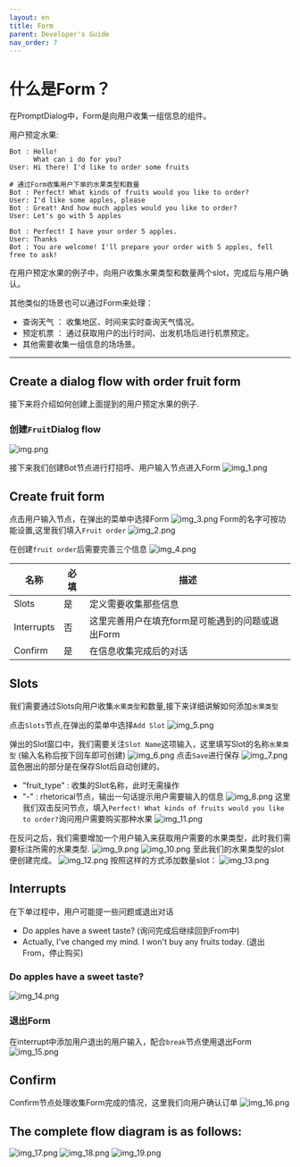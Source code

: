 ```yaml
---
layout: en
title: Form
parent: Developer's Guide
nav_order: 7
---
```

# 什么是Form？
在PromptDialog中，Form是向用户收集一组信息的组件。

用户预定水果:
```text
Bot : Hello!
      What can i do for you?
User: Hi there! I'd like to order some fruits

# 通过Form收集用户下单的水果类型和数量
Bot : Perfect! What kinds of fruits would you like to order?
User: I'd like some apples, please
Bot : Great! And how much apples would you like to order?
User: Let's go with 5 apples

Bot : Perfect! I have your order 5 apples.
User: Thanks
Bot : You are welcome! I'll prepare your order with 5 apples, fell free to ask!
```

在用户预定水果的例子中，向用户收集水果类型和数量两个slot，完成后与用户确认。

其他类似的场景也可以通过Form来处理：
- 查询天气 ： 收集地区、时间来实时查询天气情况。
- 预定机票 ： 通过获取用户的出行时间、出发机场后进行机票预定。
- 其他需要收集一组信息的场场景。

---
## Create a dialog flow with order fruit form
接下来将介绍如何创建上面提到的用户预定水果的例子.

### 创建`Fruit`Dialog flow
![img.png](/assets/images/tutorial/form/form-01.png)

接下来我们创建Bot节点进行打招呼、用户输入节点进入Form
![img_1.png](/assets/images/tutorial/form/form-02.png)

## Create fruit form
点击用户输入节点，在弹出的菜单中选择Form
![img_3.png](/assets/images/tutorial/form/form-03.png)
Form的名字可按功能设置,这里我们填入`Fruit order`
![img_2.png](/assets/images/tutorial/form/form-04.png)

在创建`fruit order`后需要完善三个信息
![img_4.png](/assets/images/tutorial/form/form-05.png)

| 名称          | 必填               | 描述 |
|-----------------|----------------------|--------------|
| Slots | 是 | 定义需要收集那些信息          |
| Interrupts | 否 | 这里完善用户在填充form是可能遇到的问题或退出Form           |
| Confirm | 是 | 在信息收集完成后的对话          |
  
## Slots
我们需要通过Slots向用户收集`水果类型`和数量,接下来详细讲解如何添加`水果类型`

点击`Slots`节点,在弹出的菜单中选择`Add Slot`
![img_5.png](/assets/images/tutorial/form/form-06.png)

弹出的Slot窗口中，我们需要关注`Slot Name`这项输入，这里填写Slot的名称`水果类型` (输入名称后按下回车即可创建)
![img_6.png](/assets/images/tutorial/form/form-07.png)
点击`Save`进行保存
![img_7.png](/assets/images/tutorial/form/form-08.png)
蓝色圈出的部分是在保存Slot后自动创建的。
- "fruit_type" : 收集的Slot名称，此时无需操作
- "-"          : rhetorical节点，输出一句话提示用户需要输入的信息
![img_8.png](/assets/images/tutorial/form/form-09.png)
这里我们双击反问节点，填入`Perfect! What kinds of fruits would you like to order?`询问用户需要购买那种水果
![img_11.png](/assets/images/tutorial/form/form-10.png)

在反问之后，我们需要增加一个用户输入来获取用户需要的水果类型，此时我们需要标注所需的水果类型.
![img_9.png](/assets/images/tutorial/form/form-11.png)
![img_10.png](/assets/images/tutorial/form/form-12.png)
至此我们的水果类型的slot便创建完成。
![img_12.png](/assets/images/tutorial/form/form-13.png)
按照这样的方式添加数量slot：
![img_13.png](/assets/images/tutorial/form/form-14.png)

## Interrupts
在下单过程中，用户可能提一些问题或退出对话
- Do apples have a sweet taste? (询问完成后继续回到From中)
- Actually, I've changed my mind. I won't buy any fruits today. (退出From，停止购买)
    
### Do apples have a sweet taste?
![img_14.png](/assets/images/tutorial/form/form-15.png)

### 退出Form
在interrupt中添加用户退出的用户输入，配合`break`节点使用退出Form
![img_15.png](/assets/images/tutorial/form/form-16.png)

## Confirm
Confirm节点处理收集Form完成的情况，这里我们向用户确认订单
![img_16.png](/assets/images/tutorial/form/form-17.png)

## The complete flow diagram is as follows:
![img_17.png](/assets/images/tutorial/form/form-18.png)
![img_18.png](/assets/images/tutorial/form/form-19.png)
![img_19.png](/assets/images/tutorial/form/form-20.png)